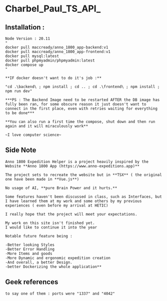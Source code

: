 # Charbel_Paul_TS_API_


## Installation :
    Node Version : 20.11
    "
    docker pull maccready/anno_1800_app-backend:v1
    docker pull maccready/anno_1800_app-frontend:v1
    docker pull mysql:latest
    docker pull phpmyadmin/phpmyadmin:latest
    docker compose up
    "

    **IF docker doesn't want to do it's job :**

    "cd .\backend\ ; npm install ; cd .. ; cd .\frontend\ ; npm install ; npm run dev"

    ***PS : The Backend Image need to be restarted AFTER the DB image has fully been ran, for some obscure reason it just doesn't want to connect in the first place, even with retries waiting for everything to be done***

    **You can also run a first time the compose, shut down and then run again and it will miraculously work**

    ~I love computer science~
## Side Note

    Anno 1800 Expedition Helper is a project heavily inspired by the Website **Anno 1800 App (https://www.anno-expeditions.app)**

    The project sets to recreate the website but in **TSX** ( the original one have been made in **Vue.js**)
    
    No usage of AI, **pure Brain Power and it hurts.**

    Some features haven't been discussed in class, such as Interfaces, but I have learned them at my work and some others by my previous experiences ( even before my arrival at HETIC)

    I really hope that the project will meet your expectations.

    My work on this site isn't finished yet. 
    I would like to continue it into the year

    Notable future feature being : 

    -Better looking Styles
    -Better Error Handling
    -More Items and goods
    -More Dynamic and ergonomic expedition creation
    -And overall, a better Design.
    -better Dockerizing the whole application**

        
## Geek references
    to say one of them : ports were "1337" and "4042" 
